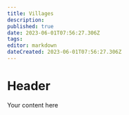 ```yaml
---
title: Villages
description: 
published: true
date: 2023-06-01T07:56:27.306Z
tags: 
editor: markdown
dateCreated: 2023-06-01T07:56:27.306Z
---
```


# Header
Your content here